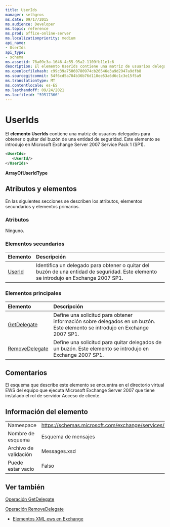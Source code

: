```yaml
---
title: UserIds
manager: sethgros
ms.date: 09/17/2015
ms.audience: Developer
ms.topic: reference
ms.prod: office-online-server
ms.localizationpriority: medium
api_name:
- UserIds
api_type:
- schema
ms.assetid: 78a09c3a-1646-4c55-95a2-1109fb11e1c6
description: El elemento UserIds contiene una matriz de usuarios delegados para obtener o quitar del buzón de una entidad de seguridad. Este elemento se introdujo en Microsoft Exchange Server 2007 Service Pack 1 (SP1).
ms.openlocfilehash: c99c39a75060780974cb26546e3a9d2947a9dfb8
ms.sourcegitcommit: 54f6cd5a704b36b76d110ee53a6d6c1c3e15f5a9
ms.translationtype: MT
ms.contentlocale: es-ES
ms.lasthandoff: 09/24/2021
ms.locfileid: "59517366"
---
```

# <a name="userids"></a>UserIds

El **elemento UserIds** contiene una matriz de usuarios delegados para obtener o quitar del buzón de una entidad de seguridad. Este elemento se introdujo en Microsoft Exchange Server 2007 Service Pack 1 (SP1). 
  
```xml
<UserIds>
   <UserId/>
</UserIds>
```

 **ArrayOfUserIdType**
## <a name="attributes-and-elements"></a>Atributos y elementos

En las siguientes secciones se describen los atributos, elementos secundarios y elementos primarios.
  
### <a name="attributes"></a>Atributos

Ninguno.
  
### <a name="child-elements"></a>Elementos secundarios

|**Elemento**|**Descripción**|
|:-----|:-----|
|[UserId](userid.md) <br/> |Identifica un delegado para obtener o quitar del buzón de una entidad de seguridad. Este elemento se introdujo en Exchange 2007 SP1.  <br/> |
   
### <a name="parent-elements"></a>Elementos principales

|**Elemento**|**Descripción**|
|:-----|:-----|
|[GetDelegate](getdelegate.md) <br/> |Define una solicitud para obtener información sobre delegados en un buzón. Este elemento se introdujo en Exchange 2007 SP1.  <br/> |
|[RemoveDelegate](removedelegate.md) <br/> |Define una solicitud para quitar delegados de un buzón. Este elemento se introdujo en Exchange 2007 SP1.  <br/> |
   
## <a name="remarks"></a>Comentarios

El esquema que describe este elemento se encuentra en el directorio virtual EWS del equipo que ejecuta Microsoft Exchange Server 2007 que tiene instalado el rol de servidor Acceso de cliente.
  
## <a name="element-information"></a>Información del elemento

|||
|:-----|:-----|
|Namespace  <br/> |https://schemas.microsoft.com/exchange/services/2006/messages  <br/> |
|Nombre de esquema  <br/> |Esquema de mensajes  <br/> |
|Archivo de validación  <br/> |Messages.xsd  <br/> |
|Puede estar vacío  <br/> |Falso  <br/> |
   
## <a name="see-also"></a>Ver también



[Operación GetDelegate](getdelegate-operation.md)
  
[Operación RemoveDelegate](removedelegate-operation.md)


- [Elementos XML ews en Exchange](ews-xml-elements-in-exchange.md)

